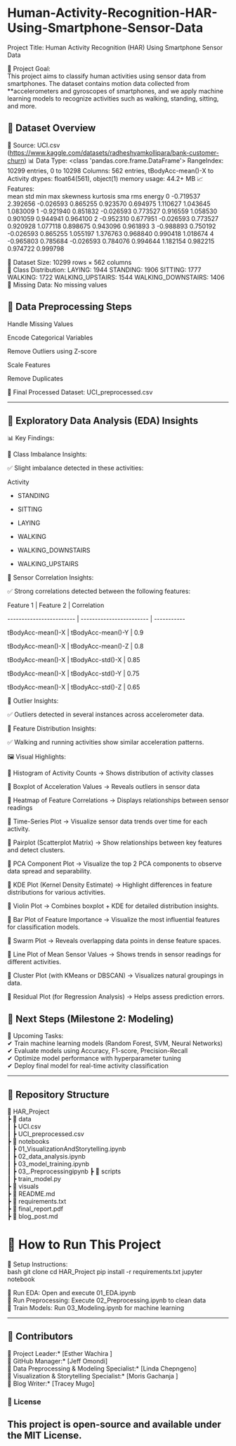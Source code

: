 # Human-Activity-Recognition-HAR-Using-Smartphone-Sensor-Data
Project Title: Human Activity Recognition (HAR) Using Smartphone Sensor Data  

📌 Project Goal:  
This project aims to classify human activities using sensor data from smartphones. The dataset contains motion data collected from **accelerometers and gyroscopes of smartphones, and we apply machine learning models to recognize activities such as walking, standing, sitting, and more.  

## 📌 Dataset Overview  
📂 Source: UCI.csv (https://www.kaggle.com/datasets/radheshyamkollipara/bank-customer-churn)
📊 Data Type:   <class 'pandas.core.frame.DataFrame'>
RangeIndex: 10299 entries, 0 to 10298
Columns: 562 entries, tBodyAcc-mean()-X to Activity
dtypes: float64(561), object(1)
memory usage: 44.2+ MB
📈 Features:  
    mean	    std	        min	    max	    skewness	kurtosis	  sma	      rms	     energy
0	-0.719537	2.392656	-0.026593	0.865255	0.923570	0.694975	1.110627	1.043645	1.083009
1	-0.921940	0.851832	-0.026593	0.773527	0.916559	1.058530	0.901059	0.944941	0.964100
2	-0.952310	0.677951	-0.026593	0.773527	0.920928	1.077118	0.898675	0.943096	0.961893
3	-0.988893	0.750192	-0.026593	0.865255	1.055197	1.376763	0.968840	0.990418	1.018674
4	-0.965803	0.785684	-0.026593	0.784076	0.994644	1.182154	0.982215	0.974722	0.999798

🔹 Dataset Size:  10299 rows × 562 columns  
🔹 Class Distribution: 
LAYING: 1944
STANDING: 1906
SITTING: 1777
WALKING: 1722
WALKING_UPSTAIRS: 1544
WALKING_DOWNSTAIRS: 1406 
🔹 Missing Data: No missing values 
## 📌 Data Preprocessing Steps  
Handle Missing Values

Encode Categorical Variables

Remove Outliers using Z-score

Scale Features

Remove Duplicates

📌 Final Processed Dataset: UCI_preprocessed.csv  

---
## 📌 Exploratory Data Analysis (EDA) Insights  



📊 Key Findings:  



📌 Class Imbalance Insights:  

✅ Slight imbalance detected in these activities:  

Activity

- STANDING

- SITTING

- LAYING

- WALKING

- WALKING_DOWNSTAIRS

- WALKING_UPSTAIRS



📌 Sensor Correlation Insights:  

✅ Strong correlations detected between the following features:  

  Feature 1                | Feature 2                | Correlation

  ------------------------ | ------------------------ | -----------

  tBodyAcc-mean()-X        | tBodyAcc-mean()-Y        | 0.9

  tBodyAcc-mean()-X        | tBodyAcc-mean()-Z        | 0.8

  tBodyAcc-mean()-X        | tBodyAcc-std()-X         | 0.85

  tBodyAcc-mean()-X        | tBodyAcc-std()-Y         | 0.75

  tBodyAcc-mean()-X        | tBodyAcc-std()-Z         | 0.65



📌 Outlier Insights:  

✅ Outliers detected in several instances across accelerometer data.



📌 Feature Distribution Insights:  

✅ Walking and running activities show similar acceleration patterns.



🖼 Visual Highlights:  

📌 Histogram of Activity Counts → Shows distribution of activity classes  

📌 Boxplot of Acceleration Values → Reveals outliers in sensor data  

📌 Heatmap of Feature Correlations → Displays relationships between sensor readings  

📌 Time-Series Plot → Visualize sensor data trends over time for each activity.  

📌 Pairplot (Scatterplot Matrix) → Show relationships between key features and detect clusters.  

📌 PCA Component Plot → Visualize the top 2 PCA components to observe data spread and separability.  

📌 KDE Plot (Kernel Density Estimate) → Highlight differences in feature distributions for various activities.  

📌 Violin Plot → Combines boxplot + KDE for detailed distribution insights.  

📌 Bar Plot of Feature Importance → Visualize the most influential features for classification models.  

📌 Swarm Plot → Reveals overlapping data points in dense feature spaces.  

📌 Line Plot of Mean Sensor Values → Shows trends in sensor readings for different activities.  

📌 Cluster Plot (with KMeans or DBSCAN) → Visualizes natural groupings in data.  

📌 Residual Plot (for Regression Analysis) → Helps assess prediction errors.

## 📌 Next Steps (Milestone 2: Modeling)  
🚀 Upcoming Tasks:  
✔ Train machine learning models (Random Forest, SVM, Neural Networks)  
✔ Evaluate models using Accuracy, F1-score, Precision-Recall  
✔ Optimize model performance with hyperparameter tuning  
✔ Deploy final model for real-time activity classification  

---

## 📌 Repository Structure  

📂 HAR_Project  
 ┣ 📂 data  
 ┃ ┣ UCI.csv  
 ┃ ┣ UCI_preprocessed.csv  
 ┣ 📂 notebooks  
 ┃ ┣ 01_VisualizationAndStorytelling.ipynb  
 ┃ ┣ 02_data_analysis.ipynb  
 ┃ ┣ 03_model_training.ipynb  
 ┃ ┣ 03_.Preprocessingipynb
 ┣ 📂 scripts  
  ┃ ┣ train_model.py  
 ┣  📂 visuals    
 ┣ 📜 README.md  
 ┣ 📜 requirements.txt  
 ┣ 📜 final_report.pdf  
 ┣ 📜 blog_post.md  
  

# 📌 How to Run This Project  
📌 Setup Instructions:  
bash
git clone <repo-url>
cd HAR_Project
pip install -r requirements.txt
jupyter notebook

📌 Run EDA: Open and execute 01_EDA.ipynb  
📌 Run Preprocessing: Execute 02_Preprocessing.ipynb to clean data  
📌 Train Models: Run 03_Modeling.ipynb for machine learning  

---
## 📌 Contributors  
👤 Project Leader:* [Esther Wachira ]  
👤 GitHub Manager:* [Jeff Omondi]  
👤 Data Preprocessing & Modeling Specialist:* [Linda Chepngeno]  
👤 Visualization & Storytelling Specialist:* [Moris Gachanja ]  
👤 Blog Writer:* [Tracey Mugo]  

### 📌 License  
This project is open-source and available under the MIT License.  
---
